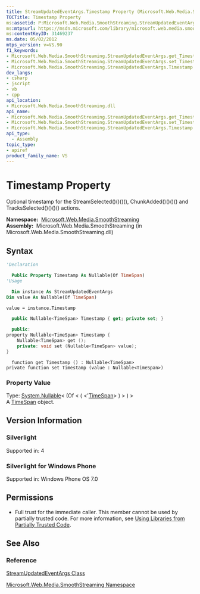 ```yaml
---
title: StreamUpdatedEventArgs.Timestamp Property (Microsoft.Web.Media.SmoothStreaming)
TOCTitle: Timestamp Property
ms:assetid: P:Microsoft.Web.Media.SmoothStreaming.StreamUpdatedEventArgs.Timestamp
ms:mtpsurl: https://msdn.microsoft.com/library/microsoft.web.media.smoothstreaming.streamupdatedeventargs.timestamp(v=VS.90)
ms:contentKeyID: 31469237
ms.date: 05/02/2012
mtps_version: v=VS.90
f1_keywords:
- Microsoft.Web.Media.SmoothStreaming.StreamUpdatedEventArgs.get_Timestamp
- Microsoft.Web.Media.SmoothStreaming.StreamUpdatedEventArgs.set_Timestamp
- Microsoft.Web.Media.SmoothStreaming.StreamUpdatedEventArgs.Timestamp
dev_langs:
- csharp
- jscript
- vb
- cpp
api_location:
- Microsoft.Web.Media.SmoothStreaming.dll
api_name:
- Microsoft.Web.Media.SmoothStreaming.StreamUpdatedEventArgs.get_Timestamp
- Microsoft.Web.Media.SmoothStreaming.StreamUpdatedEventArgs.set_Timestamp
- Microsoft.Web.Media.SmoothStreaming.StreamUpdatedEventArgs.Timestamp
api_type:
  - Assembly
topic_type:
- apiref
product_family_name: VS
---
```


# Timestamp Property

Optional timestamp for the StreamSelected()()()(), ChunkAdded()()()() and TracksSelected()()()() actions.

**Namespace:**  [Microsoft.Web.Media.SmoothStreaming](microsoft-web-media-smoothstreaming-namespace_1.md)  
**Assembly:**  Microsoft.Web.Media.SmoothStreaming (in Microsoft.Web.Media.SmoothStreaming.dll)

## Syntax

```vb
'Declaration

  Public Property Timestamp As Nullable(Of TimeSpan)
'Usage

  Dim instance As StreamUpdatedEventArgs
Dim value As Nullable(Of TimeSpan)

value = instance.Timestamp
```

```csharp
  public Nullable<TimeSpan> Timestamp { get; private set; }
```

```cpp
  public:
property Nullable<TimeSpan> Timestamp {
    Nullable<TimeSpan> get ();
    private: void set (Nullable<TimeSpan> value);
}
```

```jscript
  function get Timestamp () : Nullable<TimeSpan>
private function set Timestamp (value : Nullable<TimeSpan>)
```

### Property Value

Type: [System.Nullable](https://msdn.microsoft.com/library/b3h38hb0)\< (Of \< ( \<'[TimeSpan](https://msdn.microsoft.com/library/269ew577)\> ) \> ) \>  
A [TimeSpan](https://msdn.microsoft.com/library/269ew577) object.  

## Version Information

### Silverlight

Supported in: 4  

### Silverlight for Windows Phone

Supported in: Windows Phone OS 7.0  

## Permissions

  - Full trust for the immediate caller. This member cannot be used by partially trusted code. For more information, see [Using Libraries from Partially Trusted Code](https://msdn.microsoft.com/library/8skskf63).

## See Also

### Reference

[StreamUpdatedEventArgs Class](streamupdatedeventargs-class-microsoft-web-media-smoothstreaming_1.md)

[Microsoft.Web.Media.SmoothStreaming Namespace](microsoft-web-media-smoothstreaming-namespace_1.md)

